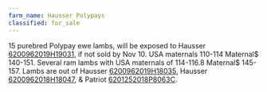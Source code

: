 ```yaml
---
farm_name: Hausser Polypays
classified: for_sale
---
```


15 purebred Polypay ewe lambs, will be exposed to Hausser [6200962019H19031](http://nsipsearch.nsip.org/#!/details/6200962019H19031), if not sold by Nov 10.  USA maternals 110-114 Maternal$ 140-151.  Several ram lambs with USA maternals of 114-116.8 Maternal$ 145-157.  Lambs are out of Hausser [6200962019H18035](http://nsipsearch.nsip.org/#!/details/6200962019H18035), Hausser [6200962018H18047](http://nsipsearch.nsip.org/#!/details/6200962018H18047), & Patriot [6201252018P8063C](http://nsipsearch.nsip.org/#!/details/6201252018P8063C).
